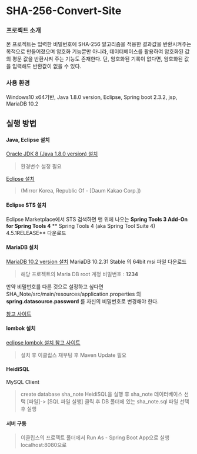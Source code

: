 # SHA-256-Convert-Site

### 프로젝트 소개 

본 프로젝트는 입력한 비밀번호에 SHA-256 알고리즘을 적용한 결과값을 반환시켜주는 목적으로 만들어졌으며 
암호화 기능뿐만 아니라, 데이터베이스를 활용하여 암호화된 값의 평문 값을 반환시켜 주는 기능도 존재한다.
단, 암호화된 기록이 없다면, 암호화된 값을 입력해도 반환값이 없을 수 있다.


### 사용 환경 
Windows10 x64기반, Java 1.8.0 version,  Eclipse, Spring boot 2.3.2, jsp, 
MariaDB 10.2

## 실행 방법

#### Java, Eclipse 설치
[Oracle JDK 8 (Java 1.8.0 version) 설치 ](https://www.oracle.com/java/technologies/javase-jdk8-downloads.html)
> 환경변수 설정 필요 

[Eclipse  설치]([https://www.eclipse.org/downloads/download.php?file=/oomph/epp/2019-12/R/eclipse-inst-win64.exe) 
> (Mirror Korea, Republic Of - [Daum Kakao Corp.])

#### Eclipse STS 설치
Eclipse Marketplace에서 STS 검색하면 맨 위에 나오는 **Spring Tools 3 Add-On for Spring Tools 4** 
** Spring Tools 4 (aka Spring Tool Suite 4) 4.5.1RELEASE** 다운로드

#### MariaDB 설치
[MariaDB 10.2 version 설치](https://downloads.mariadb.org/mariadb/10.2.31/)
MariaDB 10.2.31 Stable 의 64bit msi 파일 다운로드 
> 해당 프로젝트의 Maria DB root 계정 비밀번호 :  **1234**

만약 비밀번호를 다른 것으로 설정하고 싶다면 SHA_Note/src/main/resources/application.properties 의  **spring.datasource.password** 를 자신의 비밀번호로 변경해야 한다.

[참고 사이트](https://javaplant.tistory.com/31)



#### lombok 설치
[eclipse lombok 설치 참고 사이트](https://dev114.tistory.com/369)
> 설치 후 이클립스 재부팅 후 Maven Update 필요 

#### HeidiSQL
MySQL Client 
> create database sha_note
HeidiSQL을 실행 후 sha_note 데이터베이스 선택
 [파일]-> [SQL 파일 실행] 클릭 후 DB 폴더에 있는 sha_note.sql 파일 선택 후 실행 
 
 #### 서버 구동
 > 이클립스의 프로젝트 폴더에서 Run As - Spring Boot App으로 실행
 > localhost:8080으로 
